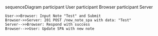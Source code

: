 sequenceDiagram
    participant User
    participant Browser
    participant Server

    User->>Browser: Input Note "Test" and Submit
    Browser->>Server: 201 POST /new_note_spa with data: "Test"
    Server-->>Browser: Respond with success
    Browser-->>User: Update SPA with new note

